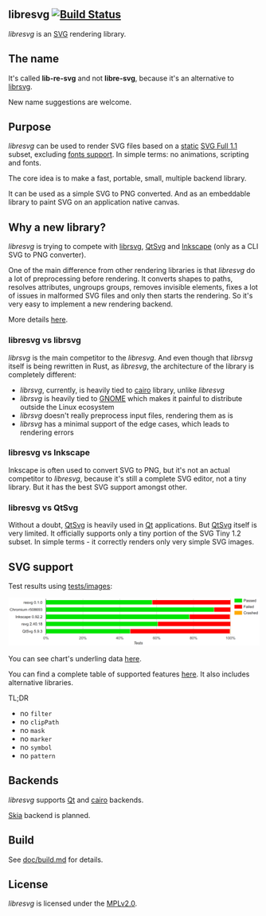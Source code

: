 ## libresvg [![Build Status]](https://travis-ci.org/RazrFalcon/libresvg)

[Build Status]: https://travis-ci.org/RazrFalcon/libresvg.svg?branch=master

*libresvg* is an [SVG](https://en.wikipedia.org/wiki/Scalable_Vector_Graphics) rendering library.

## The name

It's called **lib-re-svg** and not **libre-svg**, because it's an alternative to
[librsvg].

New name suggestions are welcome.

## Purpose

*libresvg* can be used to render SVG files based on a
[static](http://www.w3.org/TR/SVG11/feature#SVG-static)
[SVG Full 1.1](https://www.w3.org/TR/SVG/Overview.html) subset, excluding
[fonts support](https://www.w3.org/TR/SVG11/feature#Font).
In simple terms: no animations, scripting and fonts.

The core idea is to make a fast, portable, small, multiple backend library.

It can be used as a simple SVG to PNG converted.
And as an embeddable library to paint SVG on an application native canvas.

## Why a new library?

*libresvg* is trying to compete with [librsvg], [QtSvg]
and [Inkscape] (only as a CLI SVG to PNG converter).

One of the main difference from other rendering libraries is that *libresvg* do a lot
of preprocessing before rendering. It converts shapes to paths, resolves attributes,
ungroups groups, removes invisible elements, fixes a lot of issues in malformed SVG files
and only then starts the rendering. So it's very easy to implement a new rendering backend.

More details [here](doc/svgdom.adoc).

### libresvg vs librsvg

*librsvg* is the main competitor to the *libresvg*. And even though that *librsvg* itself is being
rewritten in Rust, as *libresvg*, the architecture of the library is completely different:

- *librsvg*, currently, is heavily tied to [cairo] library, unlike *libresvg*
- *librsvg* is heavily tied to [GNOME] which makes it painful to distribute outside the Linux ecosystem
- *librsvg* doesn't really preprocess input files, rendering them as is
- *librsvg* has a minimal support of the edge cases, which leads to rendering errors

### libresvg vs Inkscape

Inkscape is often used to convert SVG to PNG, but it's not an actual competitor to *libresvg*,
because it's still a complete SVG editor, not a tiny library.
But it has the best SVG support amongst other.

### libresvg vs QtSvg

Without a doubt, [QtSvg] is heavily used in [Qt] applications.
But [QtSvg] itself is very limited. It officially supports only a tiny portion
of the SVG Tiny 1.2 subset. In simple terms - it correctly renders only very simple SVG images.

## SVG support

Test results using [tests/images](tests/images):

[![Chart]](https://htmlpreview.github.io/?https://github.com/RazrFalcon/libresvg/blob/master/doc/support-chart.html)

[Chart]: doc/support-chart.png

You can see chart's underling data
[here](https://htmlpreview.github.io/?https://github.com/RazrFalcon/libresvg/blob/master/doc/support-table-checked.html).

You can find a complete table of supported features [here](doc/support-table.adoc).
It also includes alternative libraries.

TL;DR

- no `filter`
- no `clipPath`
- no `mask`
- no `marker`
- no `symbol`
- no `pattern`

## Backends

*libresvg* supports [Qt] and [cairo] backends.

[Skia] backend is planned.

## Build

See [doc/build.md](doc/build.md) for details.

## License

*libresvg* is licensed under the [MPLv2.0](https://www.mozilla.org/en-US/MPL/).


[Inkscape]: https://www.inkscape.org
[librsvg]: https://wiki.gnome.org/action/show/Projects/LibRsvg
[QtSvg]: https://doc.qt.io/qt-5/qtsvg-index.html

[cairo]: https://www.cairographics.org/
[Qt]: https://www.qt.io/
[Skia]: https://skia.org/

[GNOME]: https://www.gnome.org/
